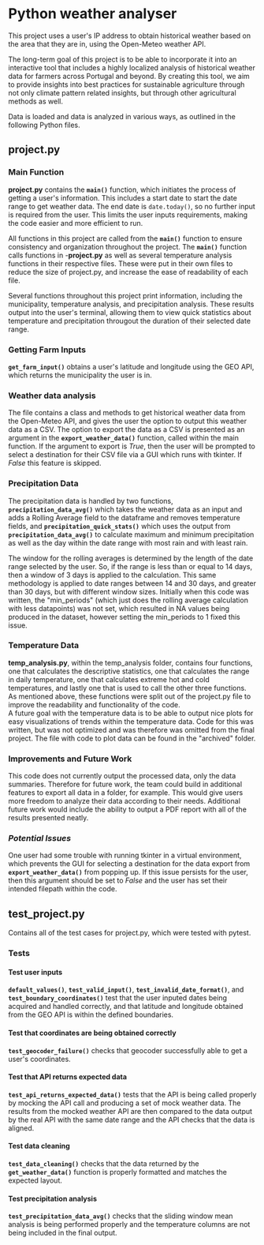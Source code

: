 # Python weather analyser
This project uses a user's IP address to obtain historical weather based on the area that they are in, using the Open-Meteo weather API.   

The long-term goal of this project is to be able to incorporate it into an interactive tool that includes a highly localized analysis of historical weather data for farmers across Portugal and beyond. By creating this tool, we aim to provide insights into best practices for sustainable agriculture through not only climate pattern related insights, but through other agricultural methods as well.  

Data is loaded and data is analyzed in various ways, as outlined in the following Python files.  

## project.py
### Main Function
**project.py** contains the **`main()`** function, which initiates the process of getting a user's information. This includes a start date to start the date range to get weather data. The end date is `date.today()`, so no further input is required from the user. This limits the user inputs requirements, making the code easier and more efficient to run.  

All functions in this project are called from the **`main()`** function to ensure consistency and organization throughout the project. The **`main()`** function calls functions in -**project.py** as well as several temperature analysis functions in their respective files. These were put in their own files to reduce the size of project.py, and increase the ease of readability of each file.  

Several functions throughout this project print information, including the municipality, temperature analysis, and precipitation analysis. These results output into the user's terminal, allowing them to view quick statistics about temperature and precipitation througout the duration of their selected date range. 

### Getting Farm Inputs
**`get_farm_input()`** obtains a user's latitude and longitude using the GEO API, which returns the municipality the user is in.

### Weather data analysis
The file contains a class and methods to get historical weather data from the Open-Meteo API, and gives the user the option to output this weather data as a CSV. The option to export the data as a CSV is presented as an argument in the **`export_weather_data()`** function, called within the main function. If the argument to export is *True*, then the user will be prompted to select a destination for their CSV file via a GUI which runs with tkinter. If *False* this feature is skipped.

### Precipitation Data
The precipitation data is handled by two functions, **`precipitation_data_avg()`** which takes the weather data as an input and adds a Rolling Average field to the dataframe and removes temperature fields, and **`precipitation_quick_stats()`** which uses the output from **`precipitation_data_avg()`** to calculate maximum and minimum precipitation as well as the day within the date range with most rain and with least rain.  

The window for the rolling averages is determined by the length of the date range selected by the user. So, if the range is less than or equal to 14 days, then a window of 3 days is applied to the calculation. This same methodology is applied to date ranges between 14 and 30 days, and greater than 30 days, but with different window sizes. Initially when this code was written, the "min_periods" (which just does the rolling average calculation with less datapoints) was not set, which resulted in NA values being produced in the dataset, however setting the min_periods to 1 fixed this issue.

### Temperature Data 
**temp_analysis.py**, within the temp_analysis folder, contains four functions, one that calculates the descriptive statistics, one that calculates the range in daily temperature, one that calculates extreme hot and cold temperatures, and lastly one that is used to call the other three functions. As mentioned above, these functions were split out of the project.py file to improve the readability and functionality of the code.  
A future goal with the temperature data is to be able to output nice plots for easy visualizations of trends within the temperature data. Code for this was written, but was not optimized and was therefore was omitted from the final project. The file with code to plot data can be found in the "archived" folder.  


### Improvements and Future Work
This code does not currently output the processed data, only the data summaries. Therefore for future work, the team could build in additional features to export all data in a folder, for example. This would give users more freedom to analyze their data according to their needs. Additional future work would include the ability to output a PDF report with all of the results presented neatly.  

### *Potential Issues*  
One user had some trouble with running tkinter in a virtual environment, which prevents the GUI for selecting a destination for the data export from **`export_weather_data()`** from popping up. If this issue persists for the user, then this argument should be set to *False* and the user has set their intended filepath within the code. 

## test_project.py
Contains all of the test cases for project.py, which were tested with pytest.

### Tests
#### Test user inputs
**`default_values()`**, **`test_valid_input()`**, **`test_invalid_date_format()`**, and **`test_boundary_coordinates()`** test that the user inputed dates being acquired and handled correctly, and that latitude and longitude obtained from the GEO API is within the defined boundaries.

#### Test that coordinates are being obtained correctly
**`test_geocoder_failure()`** checks that geocoder successfully able to get a user's coordinates. 

#### Test that API returns expected data
**`test_api_returns_expected_data()`** tests that the API is being called properly by mocking the API call and producing a set of mock weather data. The results from the mocked weather API are then compared to the data output by the real API with the same date range and the API checks that the data is aligned.

#### Test data cleaning
**`test_data_cleaning()`** checks that the data returned by the **`get_weather_data()`** function is properly formatted and matches the expected layout. 

#### Test precipitation analysis
**`test_precipitation_data_avg()`** checks that the sliding window mean analysis is being performed properly and the temperature columns are not being included in the final output. 






